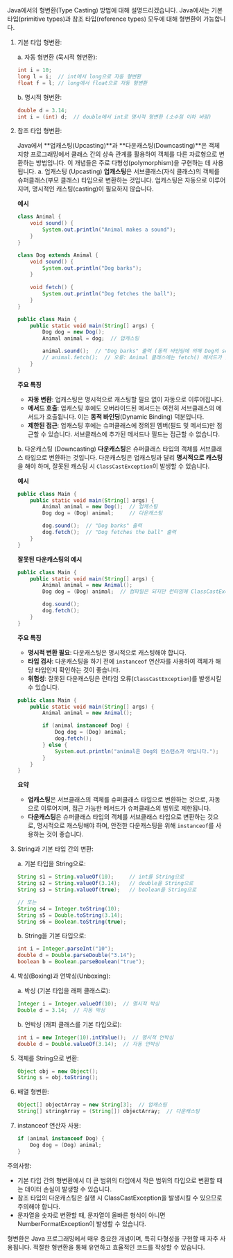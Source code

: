 Java에서의 형변환(Type Casting) 방법에 대해 설명드리겠습니다. Java에서는 기본 타입(primitive types)과 참조 타입(reference types) 모두에 대해 형변환이 가능합니다.

1. 기본 타입 형변환:

   a. 자동 형변환 (묵시적 형변환):
   ```java
   int i = 10;
   long l = i;  // int에서 long으로 자동 형변환
   float f = l; // long에서 float으로 자동 형변환
   ```

   b. 명시적 형변환:
   ```java
   double d = 3.14;
   int i = (int) d;  // double에서 int로 명시적 형변환 (소수점 이하 버림)
   ```

2. 참조 타입 형변환:

    Java에서 **업캐스팅(Upcasting)**과 **다운캐스팅(Downcasting)**은 객체 지향 프로그래밍에서 클래스 간의 상속 관계를 활용하여 객체를 다른 자료형으로 변환하는 방법입니다. 이 개념들은 주로 다형성(polymorphism)을 구현하는 데 사용됩니다.
    a. 업캐스팅 (Upcasting)
    **업캐스팅**은 서브클래스(자식 클래스)의 객체를 슈퍼클래스(부모 클래스) 타입으로 변환하는 것입니다. 업캐스팅은 자동으로 이루어지며, 명시적인 캐스팅(casting)이 필요하지 않습니다.

    **예시**
    ```java
    class Animal {
        void sound() {
            System.out.println("Animal makes a sound");
        }
    }

    class Dog extends Animal {
        void sound() {
            System.out.println("Dog barks");
        }
        
        void fetch() {
            System.out.println("Dog fetches the ball");
        }
    }

    public class Main {
        public static void main(String[] args) {
            Dog dog = new Dog();
            Animal animal = dog;  // 업캐스팅

            animal.sound();  // "Dog barks" 출력 (동적 바인딩에 의해 Dog의 sound()가 호출됨)
            // animal.fetch();  // 오류: Animal 클래스에는 fetch() 메서드가 없음
        }
    }
    ```

    **주요 특징**
    - **자동 변환**: 업캐스팅은 명시적으로 캐스팅할 필요 없이 자동으로 이루어집니다.
    - **메서드 호출**: 업캐스팅 후에도 오버라이드된 메서드는 여전히 서브클래스의 메서드가 호출됩니다. 이는 **동적 바인딩**(Dynamic Binding) 덕분입니다.
    - **제한된 접근**: 업캐스팅 후에는 슈퍼클래스에 정의된 멤버(필드 및 메서드)만 접근할 수 있습니다. 서브클래스에 추가된 메서드나 필드는 접근할 수 없습니다.

    b. 다운캐스팅 (Downcasting)
    **다운캐스팅**은 슈퍼클래스 타입의 객체를 서브클래스 타입으로 변환하는 것입니다. 다운캐스팅은 업캐스팅과 달리 **명시적으로 캐스팅**을 해야 하며, 잘못된 캐스팅 시 `ClassCastException`이 발생할 수 있습니다.

    **예시**
    ```java
    public class Main {
        public static void main(String[] args) {
            Animal animal = new Dog();  // 업캐스팅
            Dog dog = (Dog) animal;     // 다운캐스팅

            dog.sound();  // "Dog barks" 출력
            dog.fetch();  // "Dog fetches the ball" 출력
        }
    }
    ```

    **잘못된 다운캐스팅의 예시**
    ```java
    public class Main {
        public static void main(String[] args) {
            Animal animal = new Animal();
            Dog dog = (Dog) animal;  // 컴파일은 되지만 런타임에 ClassCastException 발생

            dog.sound();
            dog.fetch();
        }
    }
    ```

    **주요 특징**
    - **명시적 변환 필요**: 다운캐스팅은 명시적으로 캐스팅해야 합니다.
    - **타입 검사**: 다운캐스팅을 하기 전에 `instanceof` 연산자를 사용하여 객체가 해당 타입인지 확인하는 것이 좋습니다.
    - **위험성**: 잘못된 다운캐스팅은 런타임 오류(`ClassCastException`)를 발생시킬 수 있습니다.

    ```java
    public class Main {
        public static void main(String[] args) {
            Animal animal = new Animal();

            if (animal instanceof Dog) {
                Dog dog = (Dog) animal;
                dog.fetch();
            } else {
                System.out.println("animal은 Dog의 인스턴스가 아닙니다.");
            }
        }
    }
    ```

    **요약**
    - **업캐스팅**은 서브클래스의 객체를 슈퍼클래스 타입으로 변환하는 것으로, 자동으로 이루어지며, 접근 가능한 메서드가 슈퍼클래스의 범위로 제한됩니다.
    - **다운캐스팅**은 슈퍼클래스 타입의 객체를 서브클래스 타입으로 변환하는 것으로, 명시적으로 캐스팅해야 하며, 안전한 다운캐스팅을 위해 `instanceof`를 사용하는 것이 좋습니다.


3. String과 기본 타입 간의 변환:

   a. 기본 타입을 String으로:
   ```java
   String s1 = String.valueOf(10);     // int를 String으로
   String s2 = String.valueOf(3.14);   // double을 String으로
   String s3 = String.valueOf(true);   // boolean을 String으로
   
   // 또는
   String s4 = Integer.toString(10);
   String s5 = Double.toString(3.14);
   String s6 = Boolean.toString(true);
   ```

   b. String을 기본 타입으로:
   ```java
   int i = Integer.parseInt("10");
   double d = Double.parseDouble("3.14");
   boolean b = Boolean.parseBoolean("true");
   ```

4. 박싱(Boxing)과 언박싱(Unboxing):

   a. 박싱 (기본 타입을 래퍼 클래스로):
   ```java
   Integer i = Integer.valueOf(10);  // 명시적 박싱
   Double d = 3.14;  // 자동 박싱
   ```

   b. 언박싱 (래퍼 클래스를 기본 타입으로):
   ```java
   int i = new Integer(10).intValue();  // 명시적 언박싱
   double d = Double.valueOf(3.14);  // 자동 언박싱
   ```

5. 객체를 String으로 변환:
   ```java
   Object obj = new Object();
   String s = obj.toString();
   ```

6. 배열 형변환:
   ```java
   Object[] objectArray = new String[3];  // 업캐스팅
   String[] stringArray = (String[]) objectArray;  // 다운캐스팅
   ```

5. instanceof 연산자 사용:
   ```java
   if (animal instanceof Dog) {
       Dog dog = (Dog) animal;
   }
   ```

주의사항:
- 기본 타입 간의 형변환에서 더 큰 범위의 타입에서 작은 범위의 타입으로 변환할 때는 데이터 손실이 발생할 수 있습니다.
- 참조 타입의 다운캐스팅은 실행 시 ClassCastException을 발생시킬 수 있으므로 주의해야 합니다.
- 문자열을 숫자로 변환할 때, 문자열이 올바른 형식이 아니면 NumberFormatException이 발생할 수 있습니다.

형변환은 Java 프로그래밍에서 매우 중요한 개념이며, 특히 다형성을 구현할 때 자주 사용됩니다. 적절한 형변환을 통해 유연하고 효율적인 코드를 작성할 수 있습니다.